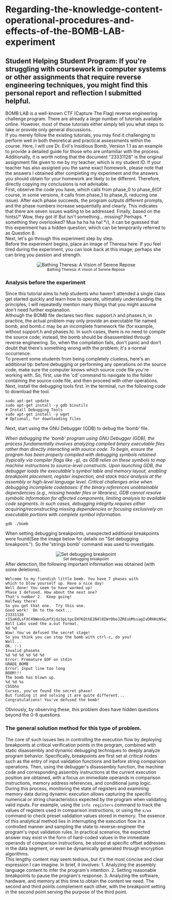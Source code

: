 # Regarding-the-knowledge-content-operational-procedures-and-effects-of-the-BOMB-LAB-experiment
## Student Helping Student Program: If you're struggling with coursework in computer systems or other assignments that require reverse engineering techniques, you might find this personal report and reflection I submitted helpful.
BOMB LAB is a well-known CTF (Capture The Flag) reverse engineering challenge program. There are already a large number of tutorials available online. However, most of these tutorials either simply tell you what steps to take or provide only general discussions.<br>
If you merely follow the existing tutorials, you may find it challenging to perform well in both theoretical and practical assessments within the course. Here, I will use Dr. Evil's Insidious Bomb, Version 1.1 as an example to provide a detailed guide for those who are unfamiliar with the process.<br>
Additionally, it is worth noting that the document "23331128" is the original assignment file given to me by my teacher, which is my student ID. If your teacher has also assigned you the same exact homework, please note that the answers I obtained after completing my experiment and the answers you should obtain for your homework are likely to be different. Therefore, directly copying my conclusions is not advisable.<br>
First, observe the code you have, which calls from phase_0 to phase_6(Of course, in some versions, it calls from phase_1 to phase_6, reducing one issue). After each phase succeeds, the program outputs different prompts, and the phase numbers increase sequentially and clearly. This indicates that there are seven issues waiting to be addressed. Finally, based on the hints(/* Wow, they got it!  But isn't something... missing?  Perhaps. * something they overlooked?  Mua ha ha ha ha! */), it can be guessed that this experiment has a hidden question, which can be temporarily referred to as Question 8.<br>
Next, let's go through this experiment step by step.<br>
Before the experiment begins, place an image of Theresa here. If you feel tired during the experiment, you can look back at this image; perhaps she can bring you passion and strength. <br>
<div align="center">
  <img src="./have a break.jpg" alt="Bathing Theresa: A Vision of Serene Repose">
  <br>
  <small>Bathing Theresa: A Vision of Serene Repose</small>
</div>

### Analysis before the experiment
Since this tutorial aims to help students who haven't attended a single class get started quickly and learn how to operate, ultimately understanding the principles, I will repeatedly mention many things that you might assume don't need further explanation.<br>
Although the BOMB file declares two files: support.h and phases.h, in practice, the actual problem may only provide an executable file named bomb, and bomb.c may be an incomplete framework file (for example, without support.h and phases.h). In such cases, there is no need to compile the source code; instead, the bomb should be disassembled through reverse engineering. So, when the compilation fails, don't panic and don't doubt that there's something wrong with the problem; it's a normal occurrence.<br>
To prevent some students from being completely clueless, here's an additional tip: before debugging or performing any operations on the source code, make sure the computer knows which source code file you're working with. So, first, use the 'cd' command to navigate to the folder containing the source code file, and then proceed with other operations.<br>
Next, install the debugging tools first. In the terminal, run the following code to download the tool. <br>
```
sudo apt-get update
sudo apt-get install -y gdb binutils
# Install Debugging Tools
sudo apt-get install -y wget
# Optional, for downloading files
```
Next, start using the GNU Debugger (GDB) to debug the 'bomb' file.

_When debugging the 'bomb' program using GNU Debugger (GDB), the process fundamentally involves analyzing compiled binary executable files rather than directly interacting with source code. To begin, ensure the program has been properly compiled with debugging symbols retained (typically via compiler flags like -g), as GDB relies on these symbols to map machine instructions to source-level constructs. Upon launching GDB, the debugger loads the executable's symbol table and memory layout, enabling breakpoint placement, register inspection, and stack trace analysis at the assembly or high-level language level. Critical challenges arise when debugging incomplete codebases: if the binary references unobtainable dependencies (e.g., missing header files or libraries), GDB cannot resolve symbolic information for affected components, limiting analysis to available code segments. In such cases, debugging integrity requires either acquiring/reconstructing missing dependencies or focusing exclusively on executable portions with complete symbol information.<br>_
```
gdb ./bomb
```
When setting debugging breakpoints, unexpected additional breakpoints were found(See the image below for details on "Set debugging breakpoint."). So the 'strings bomb' command was used to investigate.<br>
<div align="center">
  <img src="./Set debugging breakpoint.jpg" alt="Set debugging breakpoint">
  <br>
  <small>Set debugging breakpoint</small>
</div>
After detection, the following important information was obtained (with some deletions).<br>

```
Welcome to my fiendish little bomb. You have 7 phases with
which to blow yourself up. Have a nice day!
Well done! You seem to have warmed up!
Phase 1 defused. How about the next one?
That's number 2.  Keep going!
Halfway there!
So you got that one.  Try this one.
Good work!  On to the next...
23331128
rI5aKdLsFXC49WeoGLmfXjdz3pLtpcIH7KQthE2N4l0IWrDboJZREuUMssagIvDRHHiNSw39g5Ym
Bell Labs used the a.out format.
%d %d
Wow! You've defused the secret stage!
So you think you can stop the bomb with ctrl-c, do you?
Well...
OK. :-)
Invalid phase%s
%d %d %d %d %d %d
Error: Premature EOF on stdin
GRADE_BOMB
Error: Input line too long
BOOM!!!
The bomb has blown up.
%d %d %s
CbSbho
Curses, you've found the secret phase!
But finding it and solving it are quite different...
Congratulations! You've defused the bomb!
```

Obviously, by observing these, this problem does have hidden questions beyond the 0-6 questions.<br>

### The general solution method for this type of problem.
The core of such issues lies in controlling the execution flow by deploying breakpoints at critical verification points in the program, combined with static disassembly and dynamic debugging techniques to deeply analyze program behavior. Specifically, breakpoints are first set at critical nodes such as the entry of input validation functions and before string comparison operations. Then, using the debugger's disassembly function, the machine code and corresponding assembly instructions at the current execution position are obtained, with a focus on immediate operands in comparison instructions, memory address references, and conditional jump logic. During this process, monitoring the state of registers and examining memory data during dynamic execution allows capturing the specific numerical or string characteristics expected by the program when validating valid inputs. For example, using the `info registers` command to track the values of registers used in comparison instructions, or using the `x/wx` command to check preset validation values stored in memory. The essence of this analytical method lies in interrupting the execution flow in a controlled manner and sampling the state to reverse-engineer the program's input validation rules. In practical scenarios, the expected answer may exist in the form of hard-coded values in the immediate operands of comparison instructions, be stored at specific offset addresses in the data segment, or even be dynamically generated through encryption algorithms.<br>
This lengthy content may seem tedious, but it's the most concise and clear expression I can imagine. In brief, it involves: 1. Analyzing the assembly language content to infer the program's intention. 2. Setting reasonable breakpoints to pause the program's response. 3. Analyzing the software, hardware, and memory at this time to obtain the content we need. The second and third points complement each other, with the breakpoint setting in the second point serving the purpose of the third point.<br>
